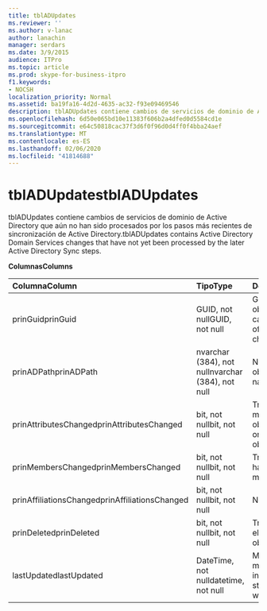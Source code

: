 ```yaml
---
title: tblADUpdates
ms.reviewer: ''
ms.author: v-lanac
author: lanachin
manager: serdars
ms.date: 3/9/2015
audience: ITPro
ms.topic: article
ms.prod: skype-for-business-itpro
f1.keywords:
- NOCSH
localization_priority: Normal
ms.assetid: ba19fa16-4d2d-4635-ac32-f93e09469546
description: tblADUpdates contiene cambios de servicios de dominio de Active Directory que aún no han sido procesados por los pasos más recientes de sincronización de Active Directory.
ms.openlocfilehash: 6d50e065bd10e11383f606b2a4dfed0d5584cd1e
ms.sourcegitcommit: e64c50818cac37f3d6f0f96d0d4ff0f4bba24aef
ms.translationtype: MT
ms.contentlocale: es-ES
ms.lasthandoff: 02/06/2020
ms.locfileid: "41814688"
---
```

# <a name="tbladupdates"></a><span data-ttu-id="03cdd-103">tblADUpdates</span><span class="sxs-lookup"><span data-stu-id="03cdd-103">tblADUpdates</span></span>
 
<span data-ttu-id="03cdd-104">tblADUpdates contiene cambios de servicios de dominio de Active Directory que aún no han sido procesados por los pasos más recientes de sincronización de Active Directory.</span><span class="sxs-lookup"><span data-stu-id="03cdd-104">tblADUpdates contains Active Directory Domain Services changes that have not yet been processed by the later Active Directory Sync steps.</span></span>
  
<span data-ttu-id="03cdd-105">**Columnas**</span><span class="sxs-lookup"><span data-stu-id="03cdd-105">**Columns**</span></span>

|<span data-ttu-id="03cdd-106">**Columna**</span><span class="sxs-lookup"><span data-stu-id="03cdd-106">**Column**</span></span>|<span data-ttu-id="03cdd-107">**Tipo**</span><span class="sxs-lookup"><span data-stu-id="03cdd-107">**Type**</span></span>|<span data-ttu-id="03cdd-108">**Descripción**</span><span class="sxs-lookup"><span data-stu-id="03cdd-108">**Description**</span></span>|
|:-----|:-----|:-----|
|<span data-ttu-id="03cdd-109">prinGuid</span><span class="sxs-lookup"><span data-stu-id="03cdd-109">prinGuid</span></span>  <br/> |<span data-ttu-id="03cdd-110">GUID, not null</span><span class="sxs-lookup"><span data-stu-id="03cdd-110">GUID, not null</span></span>  <br/> |<span data-ttu-id="03cdd-111">GUID principal del objeto que cambió.</span><span class="sxs-lookup"><span data-stu-id="03cdd-111">Principal GUID of the object that changed.</span></span>  <br/> |
|<span data-ttu-id="03cdd-112">prinADPath</span><span class="sxs-lookup"><span data-stu-id="03cdd-112">prinADPath</span></span>  <br/> |<span data-ttu-id="03cdd-113">nvarchar (384), not null</span><span class="sxs-lookup"><span data-stu-id="03cdd-113">nvarchar (384), not null</span></span>  <br/> |<span data-ttu-id="03cdd-114">Nombre distintivo del objeto.</span><span class="sxs-lookup"><span data-stu-id="03cdd-114">Distinguished name of the object.</span></span>  <br/> |
|<span data-ttu-id="03cdd-115">prinAttributesChanged</span><span class="sxs-lookup"><span data-stu-id="03cdd-115">prinAttributesChanged</span></span>  <br/> |<span data-ttu-id="03cdd-116">bit, not null</span><span class="sxs-lookup"><span data-stu-id="03cdd-116">bit, not null</span></span>  <br/> |<span data-ttu-id="03cdd-117">True si ha cambiado al menos un atributo del objeto.</span><span class="sxs-lookup"><span data-stu-id="03cdd-117">True if at least one attribute of the object changed.</span></span>  <br/> |
|<span data-ttu-id="03cdd-118">prinMembersChanged</span><span class="sxs-lookup"><span data-stu-id="03cdd-118">prinMembersChanged</span></span>  <br/> |<span data-ttu-id="03cdd-119">bit, not null</span><span class="sxs-lookup"><span data-stu-id="03cdd-119">bit, not null</span></span>  <br/> |<span data-ttu-id="03cdd-120">True si la pertenencia ha cambiado.</span><span class="sxs-lookup"><span data-stu-id="03cdd-120">True if the membership changed.</span></span>  <br/> |
|<span data-ttu-id="03cdd-121">prinAffiliationsChanged</span><span class="sxs-lookup"><span data-stu-id="03cdd-121">prinAffiliationsChanged</span></span>  <br/> |<span data-ttu-id="03cdd-122">bit, not null</span><span class="sxs-lookup"><span data-stu-id="03cdd-122">bit, not null</span></span>  <br/> |<span data-ttu-id="03cdd-123">No usado.</span><span class="sxs-lookup"><span data-stu-id="03cdd-123">Not used.</span></span>  <br/> |
|<span data-ttu-id="03cdd-124">prinDeleted</span><span class="sxs-lookup"><span data-stu-id="03cdd-124">prinDeleted</span></span>  <br/> |<span data-ttu-id="03cdd-125">bit, not null</span><span class="sxs-lookup"><span data-stu-id="03cdd-125">bit, not null</span></span>  <br/> |<span data-ttu-id="03cdd-126">True si el objeto se ha eliminado.</span><span class="sxs-lookup"><span data-stu-id="03cdd-126">True if the object was deleted.</span></span>  <br/> |
|<span data-ttu-id="03cdd-127">lastUpdated</span><span class="sxs-lookup"><span data-stu-id="03cdd-127">lastUpdated</span></span>  <br/> |<span data-ttu-id="03cdd-128">DateTime, not null</span><span class="sxs-lookup"><span data-stu-id="03cdd-128">datetime, not null</span></span>  <br/> |<span data-ttu-id="03cdd-129">Marca de tiempo del momento en que se insertó la fila.</span><span class="sxs-lookup"><span data-stu-id="03cdd-129">Time stamp of when the row was inserted.</span></span>  <br/> |
   

